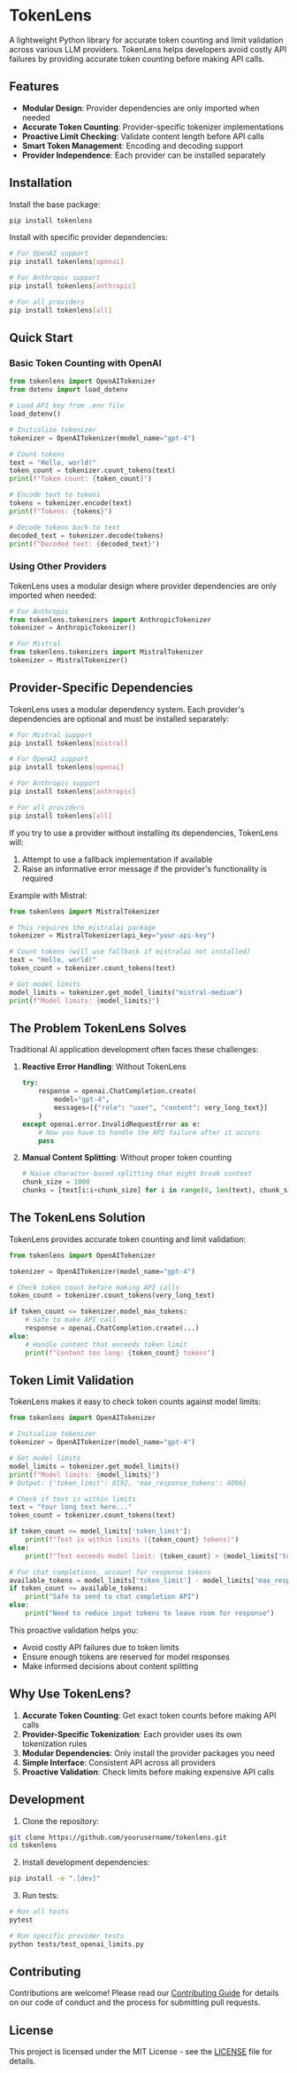 # TokenLens

A lightweight Python library for accurate token counting and limit validation across various LLM providers. TokenLens helps developers avoid costly API failures by providing accurate token counting before making API calls.

## Features

- **Modular Design**: Provider dependencies are only imported when needed
- **Accurate Token Counting**: Provider-specific tokenizer implementations
- **Proactive Limit Checking**: Validate content length before API calls
- **Smart Token Management**: Encoding and decoding support
- **Provider Independence**: Each provider can be installed separately

## Installation

Install the base package:
```bash
pip install tokenlens
```

Install with specific provider dependencies:
```bash
# For OpenAI support
pip install tokenlens[openai]

# For Anthropic support
pip install tokenlens[anthropic]

# For all providers
pip install tokenlens[all]
```

## Quick Start

### Basic Token Counting with OpenAI

```python
from tokenlens import OpenAITokenizer
from dotenv import load_dotenv

# Load API key from .env file
load_dotenv()

# Initialize tokenizer
tokenizer = OpenAITokenizer(model_name="gpt-4")

# Count tokens
text = "Hello, world!"
token_count = tokenizer.count_tokens(text)
print(f"Token count: {token_count}")

# Encode text to tokens
tokens = tokenizer.encode(text)
print(f"Tokens: {tokens}")

# Decode tokens back to text
decoded_text = tokenizer.decode(tokens)
print(f"Decoded text: {decoded_text}")
```

### Using Other Providers

TokenLens uses a modular design where provider dependencies are only imported when needed:

```python
# For Anthropic
from tokenlens.tokenizers import AnthropicTokenizer
tokenizer = AnthropicTokenizer()

# For Mistral
from tokenlens.tokenizers import MistralTokenizer
tokenizer = MistralTokenizer()
```

## Provider-Specific Dependencies

TokenLens uses a modular dependency system. Each provider's dependencies are optional and must be installed separately:

```bash
# For Mistral support
pip install tokenlens[mistral]

# For OpenAI support
pip install tokenlens[openai]

# For Anthropic support
pip install tokenlens[anthropic]

# For all providers
pip install tokenlens[all]
```

If you try to use a provider without installing its dependencies, TokenLens will:
1. Attempt to use a fallback implementation if available
2. Raise an informative error message if the provider's functionality is required

Example with Mistral:
```python
from tokenlens import MistralTokenizer

# This requires the mistralai package
tokenizer = MistralTokenizer(api_key="your-api-key")

# Count tokens (will use fallback if mistralai not installed)
text = "Hello, world!"
token_count = tokenizer.count_tokens(text)

# Get model limits
model_limits = tokenizer.get_model_limits("mistral-medium")
print(f"Model limits: {model_limits}")
```

## The Problem TokenLens Solves

Traditional AI application development often faces these challenges:

1. **Reactive Error Handling**: Without TokenLens
   ```python
   try:
       response = openai.ChatCompletion.create(
           model="gpt-4",
           messages=[{"role": "user", "content": very_long_text}]
       )
   except openai.error.InvalidRequestError as e:
       # Now you have to handle the API failure after it occurs
       pass
   ```

2. **Manual Content Splitting**: Without proper token counting
   ```python
   # Naive character-based splitting that might break context
   chunk_size = 1000
   chunks = [text[i:i+chunk_size] for i in range(0, len(text), chunk_size)]
   ```

## The TokenLens Solution

TokenLens provides accurate token counting and limit validation:

```python
from tokenlens import OpenAITokenizer

tokenizer = OpenAITokenizer(model_name="gpt-4")

# Check token count before making API calls
token_count = tokenizer.count_tokens(very_long_text)

if token_count <= tokenizer.model_max_tokens:
    # Safe to make API call
    response = openai.ChatCompletion.create(...)
else:
    # Handle content that exceeds token limit
    print(f"Content too long: {token_count} tokens")
```

## Token Limit Validation

TokenLens makes it easy to check token counts against model limits:

```python
from tokenlens import OpenAITokenizer

# Initialize tokenizer
tokenizer = OpenAITokenizer(model_name="gpt-4")

# Get model limits
model_limits = tokenizer.get_model_limits()
print(f"Model limits: {model_limits}")
# Output: {'token_limit': 8192, 'max_response_tokens': 4096}

# Check if text is within limits
text = "Your long text here..."
token_count = tokenizer.count_tokens(text)

if token_count <= model_limits['token_limit']:
    print(f"Text is within limits ({token_count} tokens)")
else:
    print(f"Text exceeds model limit: {token_count} > {model_limits['token_limit']}")

# For chat completions, account for response tokens
available_tokens = model_limits['token_limit'] - model_limits['max_response_tokens']
if token_count <= available_tokens:
    print("Safe to send to chat completion API")
else:
    print("Need to reduce input tokens to leave room for response")
```

This proactive validation helps you:
- Avoid costly API failures due to token limits
- Ensure enough tokens are reserved for model responses
- Make informed decisions about content splitting

## Why Use TokenLens?

1. **Accurate Token Counting**: Get exact token counts before making API calls
2. **Provider-Specific Tokenization**: Each provider uses its own tokenization rules
3. **Modular Dependencies**: Only install the provider packages you need
4. **Simple Interface**: Consistent API across all providers
5. **Proactive Validation**: Check limits before making expensive API calls

## Development

1. Clone the repository:
```bash
git clone https://github.com/yourusername/tokenlens.git
cd tokenlens
```

2. Install development dependencies:
```bash
pip install -e ".[dev]"
```

3. Run tests:
```bash
# Run all tests
pytest

# Run specific provider tests
python tests/test_openai_limits.py
```

## Contributing

Contributions are welcome! Please read our [Contributing Guide](CONTRIBUTING.md) for details on our code of conduct and the process for submitting pull requests.

## License

This project is licensed under the MIT License - see the [LICENSE](LICENSE) file for details.
